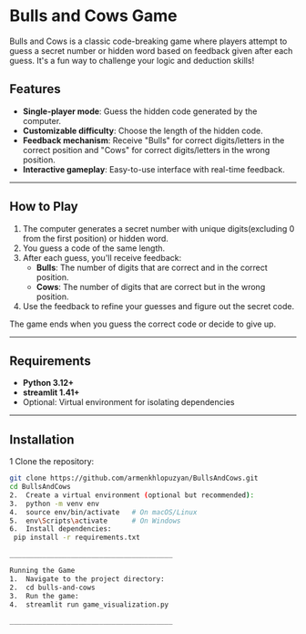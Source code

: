 
# Bulls and Cows Game

Bulls and Cows is a classic code-breaking game where players attempt to guess a secret number or hidden word based on feedback given after each guess.
It's a fun way to challenge your logic and deduction skills!

## Features
- **Single-player mode**: Guess the hidden code generated by the computer.
- **Customizable difficulty**: Choose the length of the hidden code.
- **Feedback mechanism**: Receive "Bulls" for correct digits/letters in the correct position and "Cows" for correct digits/letters in the wrong position.
- **Interactive gameplay**: Easy-to-use interface with real-time feedback.

---

## How to Play
1. The computer generates a secret number with unique digits(excluding 0 from the first position) or hidden word.
2. You guess a code of the same length.
3. After each guess, you'll receive feedback:
   - **Bulls**: The number of digits that are correct and in the correct position.
   - **Cows**: The number of digits that are correct but in the wrong position.
4. Use the feedback to refine your guesses and figure out the secret code.

The game ends when you guess the correct code or decide to give up.

---

## Requirements
- **Python 3.12+**
- **streamlit 1.41+**
- Optional: Virtual environment for isolating dependencies

---

## Installation
1  Clone the repository: 
   ```bash
   git clone https://github.com/armenkhlopuzyan/BullsAndCows.git
   cd BullsAndCows
2.  Create a virtual environment (optional but recommended):
3.	python -m venv env
4.	source env/bin/activate   # On macOS/Linux
5.	env\Scripts\activate      # On Windows
6.	Install dependencies:
	pip install -r requirements.txt

________________________________________

Running the Game
1.	Navigate to the project directory:
2.	cd bulls-and-cows
3.	Run the game:
4.	streamlit run game_visualization.py

________________________________________

